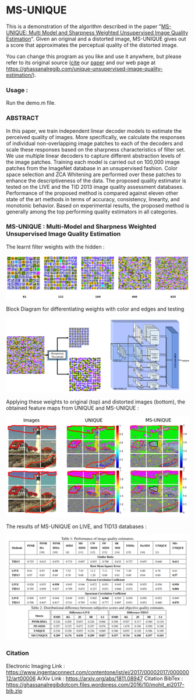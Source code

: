 # MS-UNIQUE
This is a demonstration of the algorithm described in the paper "[MS-UNIQUE: Multi Model and Sharpness Weighted Unsupervised Image Quality Estimation](https://ghassanalregibdotcom.files.wordpress.com/2016/10/prabhushankar2017_ei.pdf)". Given an original and a distorted image, MS-UNIQUE gives out a score  that approximates the perceptual quality of the distorted image.


You can change this program as you like and use it anywhere, but please refer to its original source ([cite](https://ghassanalregibdotcom.files.wordpress.com/2016/10/mohit_ei2017-bib.zip) our [paper](https://ghassanalregibdotcom.files.wordpress.com/2016/10/prabhushankar2017_ei.pdf) and our web page at
https://ghassanalregib.com/unique-unsupervised-image-quality-estimation/).

### Usage :

Run the demo.m file. 

### ABSTRACT

In this paper, we train independent linear decoder models to estimate the perceived quality of images. More specifically, we calculate the responses of individual non-overlapping image patches to each of the decoders and scale these responses based on the sharpness characteristics of filter set. We use multiple linear decoders to capture different abstraction levels of the image patches. Training each model is carried out on 100,000 image patches from the ImageNet database in an unsupervised fashion. Color space selection and ZCA Whitening are performed over these patches to enhance the descriptiveness of the data. The proposed quality estimator is tested on the LIVE and the TID 2013 image quality assessment databases. Performance of
the proposed method is compared against eleven other state of the art methods in terms of accuracy, consistency, linearity, and monotonic behavior. Based on experimental results, the proposed method is generally among the top performing quality estimators in all categories.

### MS-UNIQUE : Multi-Model and Sharpness Weighted Unsupervised Image Quality Estimation

The learnt filter weights with the hidden  :

<p align="center">
  <img src=/Images/Visualization.png/>
</p>   

Block Diagram for differentiating weights with color and edges and testing  

<p align="center">
  <img src=/Images/BlockDiagram.png/>
</p>  


Applying these weights to original (top) and distorted images (bottom), the obtained feature maps from UNIQUE and MS-UNIQUE :  
<p align="center">
  <img src=/Images/FeatMaps.png/>
</p>  

The results of MS-UNIQUE on LIVE, and TID13 databases :  

![Results Filters](/Images/Results.png)  

### Citation

Electronic Imaging Link : https://www.ingentaconnect.com/contentone/ist/ei/2017/00002017/00000012/art00006
ArXiv Link : https://arxiv.org/abs/1811.08947
Citation BibTex : https://ghassanalregibdotcom.files.wordpress.com/2016/10/mohit_ei2017-bib.zip

